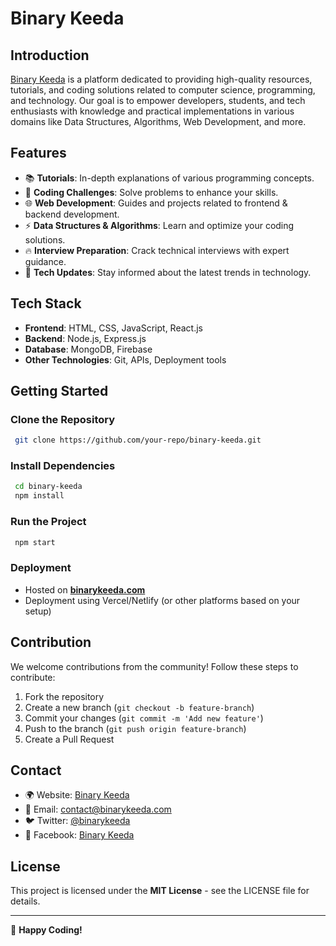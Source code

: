 # Binary Keeda

## Introduction
[Binary Keeda](https://binarykeeda.com/) is a platform dedicated to providing high-quality resources, tutorials, and coding solutions related to computer science, programming, and technology. Our goal is to empower developers, students, and tech enthusiasts with knowledge and practical implementations in various domains like Data Structures, Algorithms, Web Development, and more.

## Features
- 📚 **Tutorials**: In-depth explanations of various programming concepts.
- 🧩 **Coding Challenges**: Solve problems to enhance your skills.
- 🌐 **Web Development**: Guides and projects related to frontend & backend development.
- ⚡ **Data Structures & Algorithms**: Learn and optimize your coding solutions.
- 🔥 **Interview Preparation**: Crack technical interviews with expert guidance.
- 🎯 **Tech Updates**: Stay informed about the latest trends in technology.

## Tech Stack
- **Frontend**: HTML, CSS, JavaScript, React.js
- **Backend**: Node.js, Express.js
- **Database**: MongoDB, Firebase
- **Other Technologies**: Git, APIs, Deployment tools

## Getting Started
### Clone the Repository
```sh
 git clone https://github.com/your-repo/binary-keeda.git
```
### Install Dependencies
```sh
 cd binary-keeda
 npm install
```
### Run the Project
```sh
 npm start
```
### Deployment
- Hosted on **[binarykeeda.com](https://binarykeeda.com/)**
- Deployment using Vercel/Netlify (or other platforms based on your setup)

## Contribution
We welcome contributions from the community! Follow these steps to contribute:
1. Fork the repository
2. Create a new branch (`git checkout -b feature-branch`)
3. Commit your changes (`git commit -m 'Add new feature'`)
4. Push to the branch (`git push origin feature-branch`)
5. Create a Pull Request

## Contact
- 🌍 Website: [Binary Keeda](https://binarykeeda.com/)
- 📧 Email: contact@binarykeeda.com
- 🐦 Twitter: [@binarykeeda](https://twitter.com/binarykeeda)
- 📘 Facebook: [Binary Keeda](https://facebook.com/binarykeeda)

## License
This project is licensed under the **MIT License** - see the LICENSE file for details.

---
🚀 **Happy Coding!**

